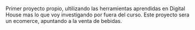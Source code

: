 Primer proyecto propio, ultilizando las herramientas aprendidas en Digital House mas lo que voy investigando por fuera del curso.
Este proyecto sera un ecomerce, apuntando a la venta de bebidas.